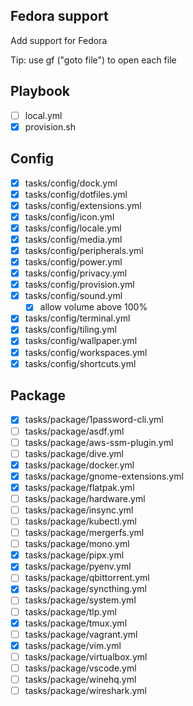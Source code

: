 ## Fedora support
Add support for Fedora

Tip: use gf ("goto file") to open each file

## Playbook
- [ ] local.yml
- [x] provision.sh

## Config
- [x] tasks/config/dock.yml
- [x] tasks/config/dotfiles.yml
- [x] tasks/config/extensions.yml
- [x] tasks/config/icon.yml
- [x] tasks/config/locale.yml
- [x] tasks/config/media.yml
- [x] tasks/config/peripherals.yml
- [x] tasks/config/power.yml
- [x] tasks/config/privacy.yml
- [x] tasks/config/provision.yml
- [x] tasks/config/sound.yml
    - [x] allow volume above 100%
- [x] tasks/config/terminal.yml
- [x] tasks/config/tiling.yml
- [x] tasks/config/wallpaper.yml
- [x] tasks/config/workspaces.yml
- [x] tasks/config/shortcuts.yml

## Package
- [x] tasks/package/1password-cli.yml
- [ ] tasks/package/asdf.yml
- [ ] tasks/package/aws-ssm-plugin.yml
- [ ] tasks/package/dive.yml
- [x] tasks/package/docker.yml
- [x] tasks/package/gnome-extensions.yml
- [x] tasks/package/flatpak.yml
- [ ] tasks/package/hardware.yml
- [ ] tasks/package/insync.yml
- [ ] tasks/package/kubectl.yml
- [ ] tasks/package/mergerfs.yml
- [ ] tasks/package/mono.yml
- [x] tasks/package/pipx.yml
- [x] tasks/package/pyenv.yml
- [ ] tasks/package/qbittorrent.yml
- [x] tasks/package/syncthing.yml
- [ ] tasks/package/system.yml
- [ ] tasks/package/tlp.yml
- [x] tasks/package/tmux.yml
- [ ] tasks/package/vagrant.yml
- [x] tasks/package/vim.yml
- [ ] tasks/package/virtualbox.yml
- [ ] tasks/package/vscode.yml
- [ ] tasks/package/winehq.yml
- [ ] tasks/package/wireshark.yml
